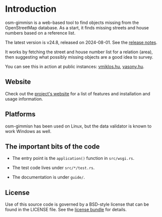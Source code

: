 # Introduction

osm-gimmisn is a web-based tool to find objects missing from the OpenStreetMap database. As a start,
it finds missing streets and house numbers based on a reference list.

The latest version is v24.8, released on 2024-08-01. See the [release notes](news.md).

It works by fetching the street and house number list for a relation (area), then suggesting what
possibly missing objects are a good idea to survey.

You can see this in action at public instances: [vmiklos.hu](https://osm-gimmisn.vmiklos.hu/),
[vasony.hu](https://osm.vasony.hu/).

## Website

Check out the [project's website](https://vmiklos.hu/osm-gimmisn/) for a list of features and
installation and usage information.

## Platforms

osm-gimmisn has been used on Linux, but the data validator is known to work Windows as well.

## The important bits of the code

- The entry point is the `application()` function in `src/wsgi.rs`.

- The test code lives under `src/*/test.rs`.

- The documentation is under `guide/`.

## License

Use of this source code is governed by a BSD-style license that can be found in the LICENSE file.
See the [license bundle](license.html) for details.
